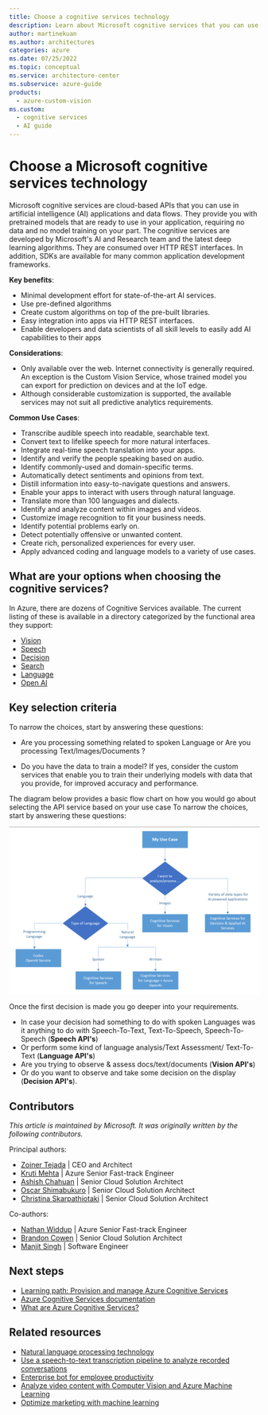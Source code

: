 ```yaml
---
title: Choose a cognitive services technology
description: Learn about Microsoft cognitive services that you can use in artificial intelligence applications and data flows.
author: martinekuan
ms.author: architectures
categories: azure
ms.date: 07/25/2022
ms.topic: conceptual
ms.service: architecture-center
ms.subservice: azure-guide
products:
  - azure-custom-vision
ms.custom:
  - cognitive services
  - AI guide
---
```


# Choose a Microsoft cognitive services technology

Microsoft cognitive services are cloud-based APIs that you can use in artificial intelligence (AI) applications and data flows. They provide you with pretrained models that are ready to use in your application, requiring no data and no model training on your part. The cognitive services are developed by Microsoft's AI and Research team and the latest deep learning algorithms. They are consumed over HTTP REST interfaces. In addition, SDKs are available for many common application development frameworks.

**Key benefits**:

- Minimal development effort for state-of-the-art AI services.
- Use pre-defined algorithms
- Create custom algorithms on top of the pre-built libraries.
- Easy integration into apps via HTTP REST interfaces.
- Enable developers and data scientists of all skill levels to easily add AI capabilities to their apps

**Considerations**:

- Only available over the web. Internet connectivity is generally required. An exception is the Custom Vision Service, whose trained model you can export for prediction on devices and at the IoT edge.
- Although considerable customization is supported, the available services may not suit all predictive analytics requirements.

**Common Use Cases**:

- Transcribe audible speech into readable, searchable text.
- Convert text to lifelike speech for more natural interfaces.
- Integrate real-time speech translation into your apps.
- Identify and verify the people speaking based on audio.
- Identify commonly-used and domain-specific terms.
- Automatically detect sentiments and opinions from text.
- Distill information into easy-to-navigate questions and answers.
- Enable your apps to interact with users through natural language.
- Translate more than 100 languages and dialects.
- Identify and analyze content within images and videos.
- Customize image recognition to fit your business needs.
- Identify potential problems early on.
- Detect potentially offensive or unwanted content.
- Create rich, personalized experiences for every user.
- Apply advanced coding and language models to a variety of use cases.

## What are your options when choosing the cognitive services?

In Azure, there are dozens of Cognitive Services available. The current listing of these is available in a directory categorized by the functional area they support:

- [Vision](https://azure.microsoft.com/services/cognitive-services/directory/vision/)
- [Speech](https://azure.microsoft.com/services/cognitive-services/directory/speech/)
- [Decision](https://azure.microsoft.com/services/cognitive-services/directory/decision/)
- [Search](https://azure.microsoft.com/services/cognitive-services/directory/search/)
- [Language](https://azure.microsoft.com/services/cognitive-services/directory/lang/)
- [Open AI](https://azure.microsoft.com/products/cognitive-services/openai-service)

## Key selection criteria

To narrow the choices, start by answering these questions:

- Are you processing something related to spoken Language or Are you processing Text/Images/Documents ?

- Do you have the data to train a model? If yes, consider the custom services that enable you to train their underlying models with data that you provide, for improved accuracy and performance.

The diagram below provides a basic flow chart on how you would go about selecting the API service based on your use case
To narrow the choices, start by answering these questions:

![Diagram that shows how to select between various APIs in Cognitive Services](../images/CognitiveServicesIntroPageFlow.png)

Once the first decision is made you go deeper into your requirements.

- In case your decision had something to do with spoken Languages was it anything to do with Speech-To-Text, Text-To-Speech, Speech-To-Speech (**Speech API's**)
- Or perform some kind of language analysis/Text Assessment/ Text-To-Text (**Language API's**)
- Are you trying to observe & assess docs/text/documents (**Vision API's**)
- Or do you want to observe and take some decision on the display (**Decision API's**).

## Contributors

*This article is maintained by Microsoft. It was originally written by the following contributors.*

Principal authors:

- [Zoiner Tejada](https://www.linkedin.com/in/zoinertejada) | CEO and Architect
- [Kruti Mehta](https://www.linkedin.com/in/thekrutimehta) | Azure Senior Fast-track Engineer
- [Ashish Chahuan](https://www.linkedin.com/in/a69171115/) | Senior Cloud Solution Architect
- [Oscar Shimabukuro](https://www.linkedin.com/in/oscarshk/) | Senior Cloud Solution Architect
- [Christina Skarpathiotaki](https://www.linkedin.com/in/christinaskarpathiotaki/) | Senior Cloud Solution Architect

Co-authors:

- [Nathan Widdup](https://www.linkedin.com/in/nwiddup) | Azure Senior Fast-track Engineer
- [Brandon Cowen](https://www.linkedin.com/in/brandon-cowen-1658211b/) | Senior Cloud Solution Architect
- [Manjit Singh](https://www.linkedin.com/in/manjit-singh-0b922332) | Software Engineer

## Next steps

- [Learning path: Provision and manage Azure Cognitive Services](/training/paths/provision-manage-azure-cognitive-services)
- [Azure Cognitive Services documentation](/azure/cognitive-services)
- [What are Azure Cognitive Services?](/azure/cognitive-services/what-are-cognitive-services)

## Related resources

- [Natural language processing technology](../../data-guide/technology-choices/natural-language-processing.yml)
- [Use a speech-to-text transcription pipeline to analyze recorded conversations](../../example-scenario/ai/speech-to-text-transcription-analytics.yml)
- [Enterprise bot for employee productivity](../../solution-ideas/articles/enterprise-productivity-chatbot.yml)
- [Analyze video content with Computer Vision and Azure Machine Learning](../../example-scenario/ai/analyze-video-computer-vision-machine-learning.yml)
- [Optimize marketing with machine learning](../../solution-ideas/articles/optimize-marketing-with-machine-learning.yml)
